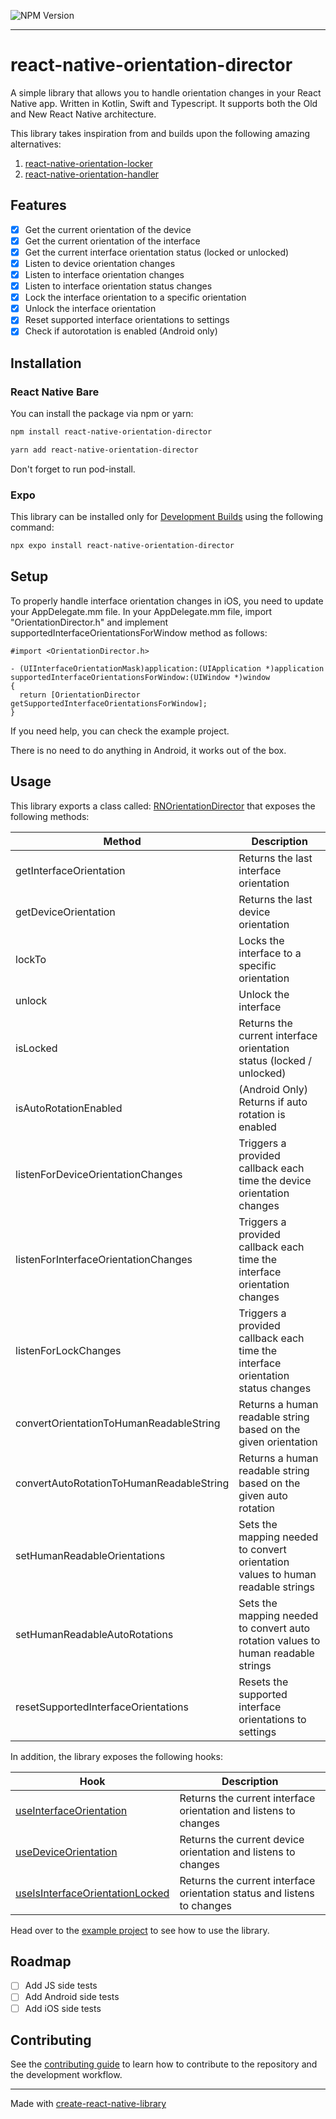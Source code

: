 ![NPM Version](https://img.shields.io/npm/v/react-native-orientation-director)

---

# react-native-orientation-director

A simple library that allows you to handle orientation changes in your React Native app.
Written in Kotlin, Swift and Typescript. It supports both the Old and New React Native architecture.

This library takes inspiration from and builds upon the following amazing alternatives:

1. [react-native-orientation-locker](https://github.com/wonday/react-native-orientation-locker)
2. [react-native-orientation-handler](https://github.com/KroosX4V/react-native-orientation-manager)

## Features

- [x] Get the current orientation of the device
- [x] Get the current orientation of the interface
- [x] Get the current interface orientation status (locked or unlocked)
- [x] Listen to device orientation changes
- [x] Listen to interface orientation changes
- [x] Listen to interface orientation status changes
- [x] Lock the interface orientation to a specific orientation
- [x] Unlock the interface orientation
- [x] Reset supported interface orientations to settings
- [x] Check if autorotation is enabled (Android only)

## Installation

### React Native Bare

You can install the package via npm or yarn:

```sh
npm install react-native-orientation-director
```
```sh
yarn add react-native-orientation-director
```

Don't forget to run pod-install.

### Expo

This library can be installed only for [Development Builds](https://docs.expo.dev/develop/development-builds/introduction/)
using the following command:

```sh
npx expo install react-native-orientation-director
```

## Setup

To properly handle interface orientation changes in iOS, you need to update your AppDelegate.mm file.
In your AppDelegate.mm file, import "OrientationDirector.h" and implement supportedInterfaceOrientationsForWindow method as follows:

```objc
#import <OrientationDirector.h>

- (UIInterfaceOrientationMask)application:(UIApplication *)application supportedInterfaceOrientationsForWindow:(UIWindow *)window
{
  return [OrientationDirector getSupportedInterfaceOrientationsForWindow];
}
```

If you need help, you can check the example project.

There is no need to do anything in Android, it works out of the box.

## Usage

This library exports a class called: [RNOrientationDirector](https://github.com/gladiuscode/react-native-orientation-director/blob/main/src/RNOrientationDirector.ts) that exposes the following methods:

| Method                                  | Description                                                                     |
|-----------------------------------------|---------------------------------------------------------------------------------|
| getInterfaceOrientation                 | Returns the last interface orientation                                          |
| getDeviceOrientation                    | Returns the last device orientation                                             |
| lockTo                                  | Locks the interface to a specific orientation                                   |
| unlock                                  | Unlock the interface                                                            |
| isLocked                                | Returns the current interface orientation status (locked / unlocked)            |
| isAutoRotationEnabled                   | (Android Only) Returns if auto rotation is enabled                              |
| listenForDeviceOrientationChanges       | Triggers a provided callback each time the device orientation changes           |
| listenForInterfaceOrientationChanges    | Triggers a provided callback each time the interface orientation changes        |
| listenForLockChanges                    | Triggers a provided callback each time the interface orientation status changes |
| convertOrientationToHumanReadableString | Returns a human readable string based on the given orientation                  |
| convertAutoRotationToHumanReadableString | Returns a human readable string based on the given auto rotation                  |
| setHumanReadableOrientations              | Sets the mapping needed to convert orientation values to human readable strings |
| setHumanReadableAutoRotations              | Sets the mapping needed to convert auto rotation values to human readable strings |
| resetSupportedInterfaceOrientations     | Resets the supported interface orientations to settings                         |

In addition, the library exposes the following hooks:

| Hook                                                                                                                                                            | Description                                                             |
|-----------------------------------------------------------------------------------------------------------------------------------------------------------------|-------------------------------------------------------------------------|
| [useInterfaceOrientation](https://github.com/gladiuscode/react-native-orientation-director/blob/main/src/hooks/useInterfaceOrientation.hook.ts)                 | Returns the current interface orientation and listens to changes        |
| [useDeviceOrientation](https://github.com/gladiuscode/react-native-orientation-director/blob/main/src/hooks/useDeviceOrientation.hook.ts)                       | Returns the current device orientation and listens to changes           |
| [useIsInterfaceOrientationLocked](https://github.com/gladiuscode/react-native-orientation-director/blob/main/src/hooks/useIsInterfaceOrientationLocked.hook.ts) | Returns the current interface orientation status and listens to changes |

Head over to the [example project](example) to see how to use the library.

## Roadmap

- [ ] Add JS side tests
- [ ] Add Android side tests
- [ ] Add iOS side tests

## Contributing

See the [contributing guide](CONTRIBUTING.md) to learn how to contribute to the repository and the development workflow.

---

Made with [create-react-native-library](https://github.com/callstack/react-native-builder-bob)
